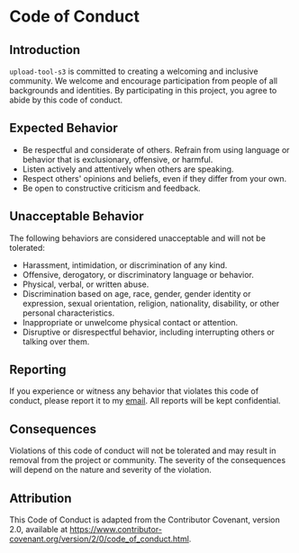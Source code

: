 # Code of Conduct
## Introduction
`upload-tool-s3` is committed to creating a welcoming and inclusive community. We welcome and encourage participation from people of all backgrounds and identities. By participating in this project, you agree to abide by this code of conduct.

## Expected Behavior
* Be respectful and considerate of others.
Refrain from using language or behavior that is exclusionary, offensive, or harmful.
* Listen actively and attentively when others are speaking.
* Respect others' opinions and beliefs, even if they differ from your own.
* Be open to constructive criticism and feedback.

## Unacceptable Behavior
The following behaviors are considered unacceptable and will not be tolerated:

* Harassment, intimidation, or discrimination of any kind.
* Offensive, derogatory, or discriminatory language or behavior.
* Physical, verbal, or written abuse.
* Discrimination based on age, race, gender, gender identity or expression, sexual orientation, religion, nationality, disability, or other personal characteristics.
* Inappropriate or unwelcome physical contact or attention.
* Disruptive or disrespectful behavior, including interrupting others or talking over them.

## Reporting
If you experience or witness any behavior that violates this code of conduct, please report it to my [email](mailto:ngohuynhnhan@gmail.com). All reports will be kept confidential.

## Consequences
Violations of this code of conduct will not be tolerated and may result in removal from the project or community. The severity of the consequences will depend on the nature and severity of the violation.

## Attribution
This Code of Conduct is adapted from the Contributor Covenant, version 2.0, available at https://www.contributor-covenant.org/version/2/0/code_of_conduct.html.